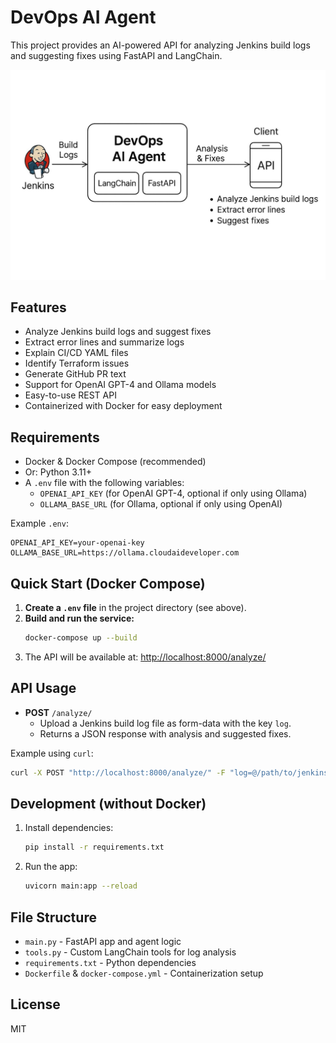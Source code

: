 # DevOps AI Agent

This project provides an AI-powered API for analyzing Jenkins build logs and suggesting fixes using FastAPI and LangChain.

![alt text](images/image.png)

## Features
- Analyze Jenkins build logs and suggest fixes
- Extract error lines and summarize logs
- Explain CI/CD YAML files
- Identify Terraform issues
- Generate GitHub PR text
- Support for OpenAI GPT-4 and Ollama models
- Easy-to-use REST API
- Containerized with Docker for easy deployment


## Requirements
- Docker & Docker Compose (recommended)
- Or: Python 3.11+
- A `.env` file with the following variables:
  - `OPENAI_API_KEY` (for OpenAI GPT-4, optional if only using Ollama)
  - `OLLAMA_BASE_URL` (for Ollama, optional if only using OpenAI)

Example `.env`:
```env
OPENAI_API_KEY=your-openai-key
OLLAMA_BASE_URL=https://ollama.cloudaideveloper.com
```

## Quick Start (Docker Compose)


1. **Create a `.env` file** in the project directory (see above).
2. **Build and run the service:**
   ```bash
   docker-compose up --build
   ```
3. The API will be available at: [http://localhost:8000/analyze/](http://localhost:8000/analyze/)

## API Usage

- **POST** `/analyze/`
  - Upload a Jenkins build log file as form-data with the key `log`.
  - Returns a JSON response with analysis and suggested fixes.

Example using `curl`:
```bash
curl -X POST "http://localhost:8000/analyze/" -F "log=@/path/to/jenkins.log"
```

## Development (without Docker)

1. Install dependencies:
   ```bash
   pip install -r requirements.txt
   ```
2. Run the app:
   ```bash
   uvicorn main:app --reload
   ```

## File Structure
- `main.py` - FastAPI app and agent logic
- `tools.py` - Custom LangChain tools for log analysis
- `requirements.txt` - Python dependencies
- `Dockerfile` & `docker-compose.yml` - Containerization setup

## License
MIT
